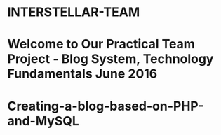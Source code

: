 # INTERSTELLAR-TEAM

# Welcome to Our Practical Team Project - Blog System, Technology Fundamentals June 2016 

# Creating-a-blog-based-on-PHP-and-MySQL
